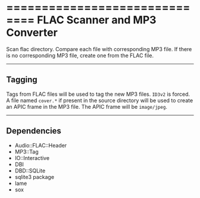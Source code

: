 ==============================
FLAC Scanner and MP3 Converter
==============================

Scan flac directory. Compare each file with corresponding MP3 file. If there is
no corresponding MP3 file, create one from the FLAC file.

-------
Tagging
-------

Tags from FLAC files will be used to tag the new MP3 files. ``ID3v2`` is forced.
A file named ``cover.*`` if present in the source directory will be used to
create an APIC frame in the MP3 file. The APIC frame will be ``image/jpeg``.

------------
Dependencies
------------

- Audio::FLAC::Header
- MP3::Tag
- IO::Interactive
- DBI
- DBD::SQLite
- sqlite3 package
- lame
- sox

